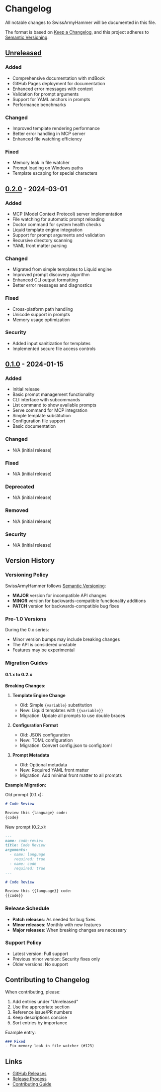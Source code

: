 # Changelog

All notable changes to SwissArmyHammer will be documented in this file.

The format is based on [Keep a Changelog](https://keepachangelog.com/en/1.0.0/),
and this project adheres to [Semantic Versioning](https://semver.org/spec/v2.0.0.html).

## [Unreleased]

### Added
- Comprehensive documentation with mdBook
- GitHub Pages deployment for documentation
- Enhanced error messages with context
- Validation for prompt arguments
- Support for YAML anchors in prompts
- Performance benchmarks

### Changed
- Improved template rendering performance
- Better error handling in MCP server
- Enhanced file watching efficiency

### Fixed
- Memory leak in file watcher
- Prompt loading on Windows paths
- Template escaping for special characters

## [0.2.0] - 2024-03-01

### Added
- MCP (Model Context Protocol) server implementation
- File watching for automatic prompt reloading
- Doctor command for system health checks
- Liquid template engine integration
- Support for prompt arguments and validation
- Recursive directory scanning
- YAML front matter parsing

### Changed
- Migrated from simple templates to Liquid engine
- Improved prompt discovery algorithm
- Enhanced CLI output formatting
- Better error messages and diagnostics

### Fixed
- Cross-platform path handling
- Unicode support in prompts
- Memory usage optimization

### Security
- Added input sanitization for templates
- Implemented secure file access controls

## [0.1.0] - 2024-01-15

### Added
- Initial release
- Basic prompt management functionality
- CLI interface with subcommands
- List command to show available prompts
- Serve command for MCP integration
- Simple template substitution
- Configuration file support
- Basic documentation

### Changed
- N/A (initial release)

### Fixed
- N/A (initial release)

### Deprecated
- N/A (initial release)

### Removed
- N/A (initial release)

### Security
- N/A (initial release)

## Version History

### Versioning Policy

SwissArmyHammer follows [Semantic Versioning](https://semver.org/):

- **MAJOR** version for incompatible API changes
- **MINOR** version for backwards-compatible functionality additions
- **PATCH** version for backwards-compatible bug fixes

### Pre-1.0 Versions

During the 0.x series:
- Minor version bumps may include breaking changes
- The API is considered unstable
- Features may be experimental

### Migration Guides

#### 0.1.x to 0.2.x

**Breaking Changes:**

1. **Template Engine Change**
   - Old: Simple `{variable}` substitution
   - New: Liquid templates with `{{variable}}`
   - Migration: Update all prompts to use double braces

2. **Configuration Format**
   - Old: JSON configuration
   - New: TOML configuration
   - Migration: Convert config.json to config.toml

3. **Prompt Metadata**
   - Old: Optional metadata
   - New: Required YAML front matter
   - Migration: Add minimal front matter to all prompts

**Example Migration:**

Old prompt (0.1.x):
```markdown
# Code Review

Review this {language} code:
{code}
```

New prompt (0.2.x):
```markdown
---
name: code-review
title: Code Review
arguments:
  - name: language
    required: true
  - name: code
    required: true
---

# Code Review

Review this {{language}} code:
{{code}}
```

### Release Schedule

- **Patch releases**: As needed for bug fixes
- **Minor releases**: Monthly with new features
- **Major releases**: When breaking changes are necessary

### Support Policy

- Latest version: Full support
- Previous minor version: Security fixes only
- Older versions: No support

## Contributing to Changelog

When contributing, please:

1. Add entries under "Unreleased"
2. Use the appropriate section
3. Reference issue/PR numbers
4. Keep descriptions concise
5. Sort entries by importance

Example entry:
```markdown
### Fixed
- Fix memory leak in file watcher (#123)
```

## Links

- [GitHub Releases](https://github.com/wballard/swissarmyhammer/releases)
- [Release Process](./release-process.md)
- [Contributing Guide](./contributing.md)

[Unreleased]: https://github.com/wballard/swissarmyhammer/compare/v0.2.0...HEAD
[0.2.0]: https://github.com/wballard/swissarmyhammer/compare/v0.1.0...v0.2.0
[0.1.0]: https://github.com/wballard/swissarmyhammer/releases/tag/v0.1.0